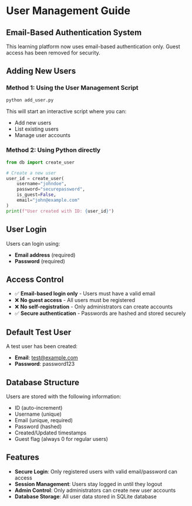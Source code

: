 # User Management Guide

## Email-Based Authentication System

This learning platform now uses email-based authentication only. Guest access has been removed for security.

## Adding New Users

### Method 1: Using the User Management Script
```bash
python add_user.py
```
This will start an interactive script where you can:
- Add new users
- List existing users
- Manage user accounts

### Method 2: Using Python directly
```python
from db import create_user

# Create a new user
user_id = create_user(
    username="johndoe", 
    password="securepassword", 
    is_guest=False, 
    email="john@example.com"
)
print(f"User created with ID: {user_id}")
```

## User Login

Users can login using:
- **Email address** (required)
- **Password** (required)

## Access Control

- ✅ **Email-based login only** - Users must have a valid email
- ❌ **No guest access** - All users must be registered
- ❌ **No self-registration** - Only administrators can create accounts
- ✅ **Secure authentication** - Passwords are hashed and stored securely

## Default Test User

A test user has been created:
- **Email**: test@example.com
- **Password**: password123

## Database Structure

Users are stored with the following information:
- ID (auto-increment)
- Username (unique)
- Email (unique, required)
- Password (hashed)
- Created/Updated timestamps
- Guest flag (always 0 for regular users)

## Features

- **Secure Login**: Only registered users with valid email/password can access
- **Session Management**: Users stay logged in until they logout
- **Admin Control**: Only administrators can create new user accounts
- **Database Storage**: All user data stored in SQLite database
